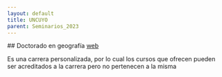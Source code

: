 ```yaml
---
layout: default
title: UNCUYO
parent: Seminarios_2023
--- 
```


## Doctorado en geografía 
[web](https://ffyl.uncuyo.edu.ar/estudios/posgrado/93)

Es una carrera personalizada, por lo cual los cursos que ofrecen pueden ser acreditados a la carrera pero no pertenecen a la misma





